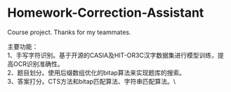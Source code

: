 # Homework-Correction-Assistant
Course project. Thanks for my teammates.

主要功能：\
1、手写字符识别。基于开源的CASIA及HIT-OR3C汉字数据集进行模型训练，提高OCR识别准确性。\
2、题目划分。使用后缀数组优化的bitap算法来实现题库的搜索。\
3、答案打分。CTS方法和bitap匹配算法、字符串匹配算法。\
